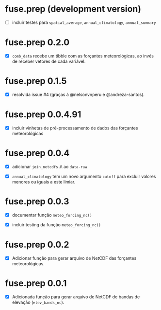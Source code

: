 # fuse.prep (development version)

- [ ] incluir testes para `spatial_average`, `annual_climatology`, `annual_summary`

# fuse.prep 0.2.0

- [x] `comb_data` recebe um tibble com as forçantes meteorológicas, ao invés
de receber vetores de cada variável.

# fuse.prep 0.1.5

- [x] resolvida issue #4  (graças à @nelsonvnperu e @andreza-santos). 

# fuse.prep 0.0.4.91

- [x] incluir vinhetas de pré-processamento de dados das forçantes meteorológicas


# fuse.prep 0.0.4

- [x] adicionar `join_netcdfs.R` ao `data-raw`

- [x] `annual_climatology` tem um novo argumento `cutoff` para excluir valores
menores ou iguais a este limiar.

# fuse.prep 0.0.3

- [x] documentar função `meteo_forcing_nc()`

- [x] incluir testing da função `meteo_forcing_nc()`

# fuse.prep 0.0.2

- [x] Adicionar função para gerar arquivo de NetCDF das forçantes meteorológicas.

# fuse.prep 0.0.1

- [x] Adicionada função para gerar arquivo de NetCDF de bandas de elevação 
(`elev_bands_nc`).
